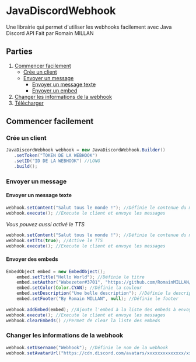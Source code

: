 # JavaDiscordWebhook
Une librairie qui permet d'utiliser les webhooks facilement avec Java Discord API
Fait par Romain MILLAN

## Parties
1. [Commencer facilement](#getting-started)
    - [Crée un client](#create-client)
    - [Envoyer un message](#send-messages)
       - [Envoyer un message texte](#send-textmessages)
       - [Envoyer un embed](#send-embeds)
2. [Changer les informations de la webhook](#change-webhook-metas)
3. [Télécharger](https://github.com/RomainMILLAN/)

## Commencer facilement
### Crée un client
```java
JavaDiscordWebhook webhook = new JavaDiscordWebhook.Builder()
   .setToken("TOKEN DE LA WEBHOOK")
   .setID("ID DE LA WEBHOOK") //LONG
   .build();
```
### Envoyer un message
#### Envoyer un message texte
```java
webhook.setContent("Salut tous le monde !"); //Définie le contenue du message
webhook.execute(); //Execute le client et envoye les messages
```
*Vous pouvez aussi activé le TTS*
```java
webhook.setContent("Salut tous le monde !"); //Définie le contenue du message
webhook.setTts(true); //Active le TTS
webhook.execute(); //Execute le client et envoye les messages
```
#### Envoyer des embeds
```java
EmbedObject embed = new EmbedObject();
    embed.setTitle("Hello World"); //Définie le titre
    embed.setAuthor("Wabezeter#3701", "https://github.com/RomainMILLAN/", null); //Définie l'author
    embed.setColor(Color.CYAN); //Définie la couleur
    embed.setDescription("Une belle description"); //Définie la description
    embed.setFooter("By Romain MILLAN", null); //Définie le footer
        
webhook.addEmbed(embed); //Ajoute l'embed à la liste des embeds à envoyer
webhook.execute(); //Execute le client et envoye les messages
webhook.clearEmbeds() //Permet de clear la liste des embeds
```
### Changer les informations de la webhook
```java
webhook.setUsername("Webhook"); //Définie le nom de la webhook
webhook.setAvatarUrl("https://cdn.discord.com/avatars/xxxxxxxxxxxxxx/xxxxxxxxxxxxxxxxxxxxxxxxxx.png"); //Définie l'avatar de la webhook
```
